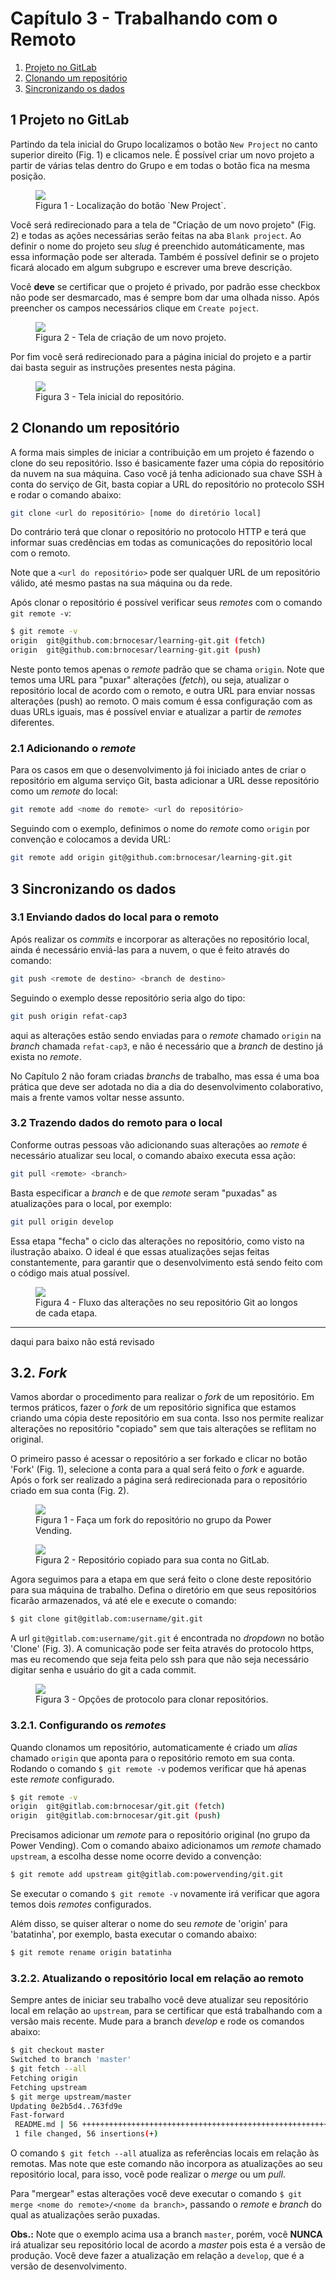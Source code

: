 # Capítulo 3 - Trabalhando com o Remoto

1. [Projeto no GitLab](#1-projeto-no-gitlab)  
2. [Clonando um repositório](#2-clonando-um-repositório)  
3. [Sincronizando os dados](#3-sincronizando-os-dados)  

## 1 Projeto no GitLab

Partindo da tela inicial do Grupo localizamos o botão `New Project` no canto superior direito (Fig. 1) e clicamos nele. É possível criar um novo projeto a partir de várias telas dentro do Grupo e em todas o botão fica na mesma posição.

<figure>
	<img src="cap3-1-new.png" />
	<figcaption>Figura 1 - Localização do botão `New Project`.</figcaption>
</figure>

Você será redirecionado para a tela de "Criação de um novo projeto" (Fig. 2) e todas as ações necessárias serão feitas na aba `Blank project`. Ao definir o nome do projeto seu _slug_ é preenchido automáticamente, mas essa informação pode ser alterada. Também é possível definir se o projeto ficará alocado em algum subgrupo e escrever uma breve descrição.

Você **deve** se certificar que o projeto é privado, por padrão esse checkbox não pode ser desmarcado, mas é sempre bom dar uma olhada nisso. Após preencher os campos necessários clique em `Create poject`.

<figure>
	<img src="cap3-2-criando.png" />
	<figcaption>Figura 2 - Tela de criação de um novo projeto.</figcaption>
</figure>

Por fim você será redirecionado para a página inicial do projeto e a partir dai basta seguir as instruções presentes nesta página.

<figure>
	<img src="cap3-3-repositorio.png" />
	<figcaption>Figura 3 - Tela inicial do repositório.</figcaption>
</figure>

## 2 Clonando um repositório

A forma mais simples de iniciar a contribuição em um projeto é fazendo o clone do seu repositório. Isso é basicamente fazer uma cópia do repositório da nuvem na sua máquina. Caso você já tenha adicionado sua chave SSH à conta do serviço de Git, basta copiar a URL do repositório no protecolo SSH e rodar o comando abaixo:

```sh
git clone <url do repositório> [nome do diretório local]
```

Do contrário terá que clonar o repositório no protocolo HTTP e terá que informar suas credências em todas as comunicações do repositório local com o remoto.

Note que a `<url do repositório>` pode ser qualquer URL de um repositório válido, até mesmo pastas na sua máquina ou da rede.

Após clonar o repositório é possível verificar seus _remotes_ com o comando `git remote -v`:

```sh
$ git remote -v
origin  git@github.com:brnocesar/learning-git.git (fetch)
origin  git@github.com:brnocesar/learning-git.git (push)
```

Neste ponto temos apenas o _remote_ padrão que se chama `origin`. Note que temos uma URL para "puxar" alterações (_fetch_), ou seja, atualizar o repositório local de acordo com o remoto, e outra URL para enviar nossas alterações (push) ao remoto. O mais comum é essa configuração com as duas URLs iguais, mas é possível enviar e atualizar a partir de _remotes_ diferentes.

### 2.1 Adicionando o _remote_

Para os casos em que o desenvolvimento já foi iniciado antes de criar o repositório em alguma serviço Git, basta adicionar a URL desse repositório como um _remote_ do local:

```sh
git remote add <nome do remote> <url do repositório>
```

Seguindo com o exemplo, definimos o nome do _remote_ como `origin` por convenção e colocamos a devida URL:

```sh
git remote add origin git@github.com:brnocesar/learning-git.git
```

## 3 Sincronizando os dados

### 3.1 Enviando dados do local para o remoto

Após realizar os _commits_ e incorporar as alterações no repositório local, ainda é necessário enviá-las para a nuvem, o que é feito através do comando:

```sh
git push <remote de destino> <branch de destino>
```

Seguindo o exemplo desse repositório seria algo do tipo:

```sh
git push origin refat-cap3
```

aqui as alterações estão sendo enviadas para o _remote_ chamado `origin` na _branch_ chamada `refat-cap3`, e não é necessário que a _branch_ de destino já exista no _remote_.

No Capítulo 2 não foram criadas _branchs_ de trabalho, mas essa é uma boa prática que deve ser adotada no dia a dia do desenvolvimento colaborativo, mais a frente vamos voltar nesse assunto.

### 3.2 Trazendo dados do remoto para o local

Conforme outras pessoas vão adicionando suas alterações ao _remote_ é necessário atualizar seu local, o comando abaixo executa essa ação:

```sh
git pull <remote> <branch>
```

Basta especificar a _branch_ e de que _remote_ seram "puxadas" as atualizações para o local, por exemplo:

```sh
git pull origin develop
```

Essa etapa "fecha" o ciclo das alterações no repositório, como visto na ilustração abaixo. O ideal é que essas atualizações sejas feitas constantemente, para garantir que o desenvolvimento está sendo feito com o código mais atual possível.

<figure>
	<img src="cap3-4-flow.png"/>
	<figcaption>Figura 4 - Fluxo das alterações no seu repositório Git ao longos de cada etapa.</figcaption>
</figure>

---

daqui para baixo não está revisado

## 3.2. _Fork_<a name='secao3.2'></a>
Vamos abordar o procedimento para realizar o _fork_ de um repositório. Em termos práticos, fazer o _fork_ de um repositório significa que estamos criando uma cópia deste repositório em sua conta. Isso nos permite realizar alterações no repositório "copiado" sem que tais alterações se reflitam no original. 

O primeiro passo é acessar o repositório a ser forkado e clicar no botão 'Fork' (Fig. 1), selecione a conta para a qual será feito o _fork_ e aguarde. Após o fork ser realizado a página será redirecionada para o repositório  criado em sua conta (Fig. 2).

<figure>
	<img src="cap3-1-fork.png" />
	<figcaption>Figura 1 - Faça um fork do repositório no grupo da Power Vending.</figcaption>
</figure>

<figure>
	<img src="cap3-2-fork.png" />
	<figcaption>Figura 2 - Repositório copiado para sua conta no GitLab.</figcaption>
</figure>

Agora seguimos para a etapa em que será feito o clone deste repositório para sua máquina de trabalho. Defina o diretório em que seus repositórios ficarão armazenados, vá até ele e execute o comando:

```sh
$ git clone git@gitlab.com:username/git.git
```

A url `git@gitlab.com:username/git.git` é encontrada no _dropdown_ no botão 'Clone' (Fig. 3). A comunicação pode ser feita através do protocolo https, mas eu recomendo que seja feita pelo ssh para que não seja necessário digitar senha e usuário do git a cada commit.

<figure>
	<img src="cap3-3-clone.png" />
	<figcaption>Figura 3 - Opções de protocolo para clonar repositórios.</figcaption>
</figure>

### 3.2.1. Configurando os _remotes_<a name='secao3.2.1'></a>

Quando clonamos um repositório, automaticamente é criado um _alias_ chamado `origin` que aponta para o repositório remoto em sua conta. Rodando o comando `$ git remote -v` podemos verificar que há apenas este _remote_ configurado.

```sh
$ git remote -v
origin	git@gitlab.com:brnocesar/git.git (fetch)
origin	git@gitlab.com:brnocesar/git.git (push)
```

Precisamos adicionar um _remote_ para o repositório original (no grupo da Power Vending). Com o comando abaixo adicionamos um _remote_ chamado `upstream`, a escolha desse nome ocorre devido a convenção:

```sh
$ git remote add upstream git@gitlab.com:powervending/git.git
```

Se executar o comando `$ git remote -v` novamente irá verificar que agora temos dois _remotes_ configurados.

Além disso, se quiser alterar o nome do seu _remote_ de 'origin' para 'batatinha', por exemplo, basta executar o comando abaixo:

```sh
$ git remote rename origin batatinha
```

### 3.2.2. Atualizando o repositório local em relação ao remoto<a name='secao3.2.2'></a>
Sempre antes de iniciar seu trabalho você deve atualizar seu repositório local em relação ao `upstream`, para se certificar que está trabalhando com a versão mais recente. Mude para a branch _develop_ e rode os comandos abaixo:

```sh
$ git checkout master 
Switched to branch 'master'
$ git fetch --all
Fetching origin
Fetching upstream
$ git merge upstream/master 
Updating 0e2b5d4..763fd9e
Fast-forward
 README.md | 56 ++++++++++++++++++++++++++++++++++++++++++++++++++++++++
 1 file changed, 56 insertions(+)
```

O comando `$ git fetch --all` atualiza as referências locais em relação às remotas. Mas note que este comando não incorpora as atualizações ao seu repositório local, para isso, você pode realizar o _merge_ ou um _pull_.

Para "mergear" estas alterações você deve executar o comando `$ git merge <nome do remote>/<nome da branch>`, passando o _remote_ e _branch_ do qual as atualizações serão puxadas.

**Obs.:** Note que o exemplo acima usa a branch `master`, porém, você **NUNCA** irá atualizar seu repositório local de acordo a _master_ pois esta é a versão de produção. Você deve fazer a atualização em relação a `develop`, que é a versão de desenvolvimento.

